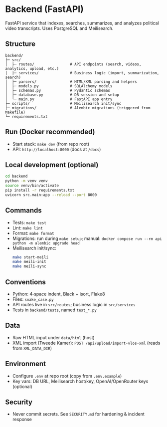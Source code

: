 # Backend (FastAPI)

FastAPI service that indexes, searches, summarizes, and analyzes political video transcripts. Uses PostgreSQL and Meilisearch.

## Structure
```
backend/
├─ src/
│  ├─ routes/                # API endpoints (search, videos, analytics, upload, etc.)
│  ├─ services/              # Business logic (import, summarization, search)
│  ├─ parsers/               # HTML/XML parsing and helpers
│  ├─ models.py              # SQLAlchemy models
│  ├─ schemas.py             # Pydantic schemas
│  ├─ database.py            # DB session and setup
│  └─ main.py                # FastAPI app entry
├─ scripts/                  # Meilisearch init/sync
├─ migrations/               # Alembic migrations (triggered from Makefile)
└─ requirements.txt
```

## Run (Docker recommended)
- Start stack: `make dev` (from repo root)
- API: `http://localhost:8000` (docs at `/docs`)

## Local development (optional)
```bash
cd backend
python -m venv venv
source venv/bin/activate
pip install -r requirements.txt
uvicorn src.main:app --reload --port 8000
```

## Commands
- Tests: `make test`
- Lint: `make lint`
- Format: `make format`
- Migrations: run during `make setup`; manual: `docker compose run --rm api python -m alembic upgrade head`
- Meilisearch init/sync:
  ```bash
  make start-meili
  make meili-init
  make meili-sync
  ```

## Conventions
- Python: 4‑space indent, Black + isort, Flake8
- Files: `snake_case.py`
- API routes live in `src/routes`; business logic in `src/services`
- Tests in `backend/tests`, named `test_*.py`

## Data
- Raw HTML input under `data/html` (host)
- XML import (Tweede Kamer): `POST /api/upload/import-vlos-xml` (reads from `XML_DATA_DIR`)

## Environment
- Configure `.env` at repo root (copy from `.env.example`)
- Key vars: DB URL, Meilisearch host/key, OpenAI/OpenRouter keys (optional)

## Security
- Never commit secrets. See `SECURITY.md` for hardening & incident response
